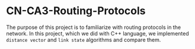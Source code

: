 # CN-CA3-Routing-Protocols
The purpose of this project is to familiarize with routing protocols in the network. In this project, which we did with C++ language, we implemented `distance vector` and `link state` algorithms and compare them.
